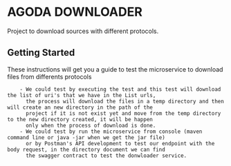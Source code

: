 # AGODA DOWNLOADER
Project to download sources with different protocols.

## Getting Started

These instructions will get you a guide to test the microservice to download files from differents protocols

```
    - We could test by executing the test and this test will download the list of uri's that we have in the List urls,
      the process will download the files in a temp directory and then will create an new directory in the path of the 
      project if it is not exist yet and move from the temp directory to the new directory created, it will be happen 
      only when the process of download is done.
    - We could test by run the microservice from console (maven command line or java -jar when we get the jar file)
      or by Postman's API development to test our endpoint with the body request, in the directory document we can find 
      the swagger contract to test the donwloader service.
   
```
